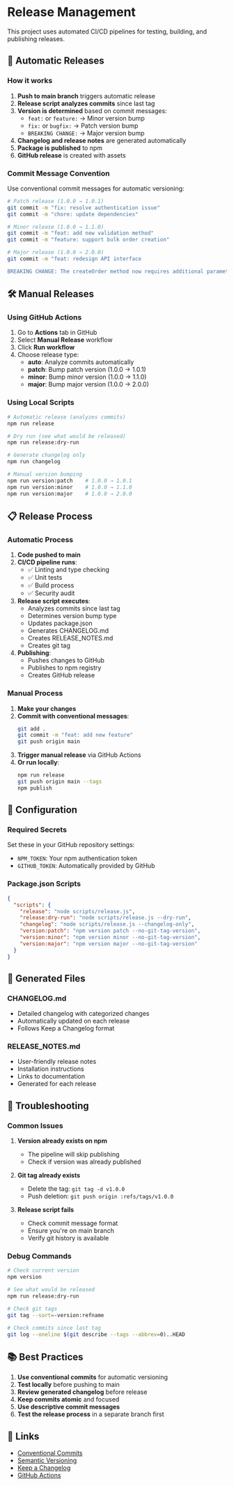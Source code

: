 # Release Management

This project uses automated CI/CD pipelines for testing, building, and publishing releases.

## 🚀 Automatic Releases

### How it works

1. **Push to main branch** triggers automatic release
2. **Release script analyzes commits** since last tag
3. **Version is determined** based on commit messages:
   - `feat:` or `feature:` → Minor version bump
   - `fix:` or `bugfix:` → Patch version bump
   - `BREAKING CHANGE:` → Major version bump
4. **Changelog and release notes** are generated automatically
5. **Package is published** to npm
6. **GitHub release** is created with assets

### Commit Message Convention

Use conventional commit messages for automatic versioning:

```bash
# Patch release (1.0.0 → 1.0.1)
git commit -m "fix: resolve authentication issue"
git commit -m "chore: update dependencies"

# Minor release (1.0.0 → 1.1.0)
git commit -m "feat: add new validation method"
git commit -m "feature: support bulk order creation"

# Major release (1.0.0 → 2.0.0)
git commit -m "feat: redesign API interface

BREAKING CHANGE: The createOrder method now requires additional parameters"
```

## 🛠️ Manual Releases

### Using GitHub Actions

1. Go to **Actions** tab in GitHub
2. Select **Manual Release** workflow
3. Click **Run workflow**
4. Choose release type:
   - **auto**: Analyze commits automatically
   - **patch**: Bump patch version (1.0.0 → 1.0.1)
   - **minor**: Bump minor version (1.0.0 → 1.1.0)
   - **major**: Bump major version (1.0.0 → 2.0.0)

### Using Local Scripts

```bash
# Automatic release (analyzes commits)
npm run release

# Dry run (see what would be released)
npm run release:dry-run

# Generate changelog only
npm run changelog

# Manual version bumping
npm run version:patch    # 1.0.0 → 1.0.1
npm run version:minor    # 1.0.0 → 1.1.0
npm run version:major    # 1.0.0 → 2.0.0
```

## 📋 Release Process

### Automatic Process

1. **Code pushed to main**
2. **CI/CD pipeline runs**:
   - ✅ Linting and type checking
   - ✅ Unit tests
   - ✅ Build process
   - ✅ Security audit
3. **Release script executes**:
   - Analyzes commits since last tag
   - Determines version bump type
   - Updates package.json
   - Generates CHANGELOG.md
   - Creates RELEASE_NOTES.md
   - Creates git tag
4. **Publishing**:
   - Pushes changes to GitHub
   - Publishes to npm registry
   - Creates GitHub release

### Manual Process

1. **Make your changes**
2. **Commit with conventional messages**:
   ```bash
   git add .
   git commit -m "feat: add new feature"
   git push origin main
   ```
3. **Trigger manual release** via GitHub Actions
4. **Or run locally**:
   ```bash
   npm run release
   git push origin main --tags
   npm publish
   ```

## 🔧 Configuration

### Required Secrets

Set these in your GitHub repository settings:

- `NPM_TOKEN`: Your npm authentication token
- `GITHUB_TOKEN`: Automatically provided by GitHub

### Package.json Scripts

```json
{
  "scripts": {
    "release": "node scripts/release.js",
    "release:dry-run": "node scripts/release.js --dry-run",
    "changelog": "node scripts/release.js --changelog-only",
    "version:patch": "npm version patch --no-git-tag-version",
    "version:minor": "npm version minor --no-git-tag-version",
    "version:major": "npm version major --no-git-tag-version"
  }
}
```

## 📁 Generated Files

### CHANGELOG.md
- Detailed changelog with categorized changes
- Automatically updated on each release
- Follows Keep a Changelog format

### RELEASE_NOTES.md
- User-friendly release notes
- Installation instructions
- Links to documentation
- Generated for each release

## 🚨 Troubleshooting

### Common Issues

1. **Version already exists on npm**
   - The pipeline will skip publishing
   - Check if version was already published

2. **Git tag already exists**
   - Delete the tag: `git tag -d v1.0.0`
   - Push deletion: `git push origin :refs/tags/v1.0.0`

3. **Release script fails**
   - Check commit message format
   - Ensure you're on main branch
   - Verify git history is available

### Debug Commands

```bash
# Check current version
npm version

# See what would be released
npm run release:dry-run

# Check git tags
git tag --sort=-version:refname

# Check commits since last tag
git log --oneline $(git describe --tags --abbrev=0)..HEAD
```

## 📚 Best Practices

1. **Use conventional commits** for automatic versioning
2. **Test locally** before pushing to main
3. **Review generated changelog** before release
4. **Keep commits atomic** and focused
5. **Use descriptive commit messages**
6. **Test the release process** in a separate branch first

## 🔗 Links

- [Conventional Commits](https://www.conventionalcommits.org/)
- [Semantic Versioning](https://semver.org/)
- [Keep a Changelog](https://keepachangelog.com/)
- [GitHub Actions](https://docs.github.com/en/actions)
